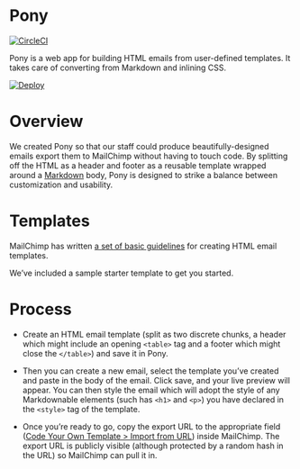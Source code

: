 # Pony

[![CircleCI](https://circleci.com/gh/themarshallproject/pony.svg?style=svg)](https://circleci.com/gh/themarshallproject/pony)

Pony is a web app for building HTML emails from user-defined templates. It takes care of converting from Markdown and inlining CSS.

[![Deploy](https://www.herokucdn.com/deploy/button.svg)](https://heroku.com/deploy?template=https://github.com/ivarvong/pony/tree/master)

# Overview

We created Pony so that our staff could produce beautifully-designed emails export them to MailChimp without having to touch code. By splitting off the HTML as a header and footer as a reusable template wrapped around a [Markdown](https://daringfireball.net/projects/markdown/basics) body, Pony is designed to strike a balance between customization and usability.

# Templates

MailChimp has written [a set of basic guidelines](http://templates.mailchimp.com/getting-started/html-email-basics/) for creating HTML email templates.

We’ve included a sample starter template to get you started.

# Process

- Create an HTML email template (split as two discrete chunks, a header which might include an opening `<table>` tag and a footer which might close the `</table>`) and save it in Pony.

- Then you can create a new email, select the template you’ve created and paste in the body of the email. Click save, and your live preview will appear. You can then style the email which will adopt the style of any Markdownable elements (such has `<h1>` and `<p>`) you have declared in the `<style>` tag of the template.

- Once you’re ready to go, copy the export URL to the appropriate field ([Code Your Own Template > Import from URL](http://kb.mailchimp.com/campaigns/ways-to-build/import-html-from-url-to-create-a-campaign)) inside MailChimp. The export URL is publicly visible (although protected by a random hash in the URL) so MailChimp can pull it in.